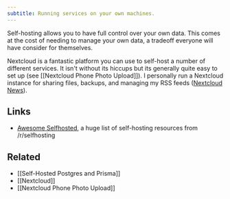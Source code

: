 ```yaml
---
subtitle: Running services on your own machines.
---
```

Self-hosting allows you to have full control over your own data.  This comes at the cost of needing to manage your own data, a tradeoff everyone will have consider for themselves.

Nextcloud is a fantastic platform you can use to self-host a number of different services.  It isn't without its hiccups but its generally quite easy to set up (see [[Nextcloud Phone Photo Upload]]).  I personally run a Nextcloud instance for sharing files, backups, and managing my RSS feeds ([Nextcloud News](https://github.com/nextcloud/news)).

## Links

- [Awesome Selfhosted](https://github.com/awesome-selfhosted/awesome-selfhosted), a huge list of self-hosting resources from /r/selfhosting

## Related

- [[Self-Hosted Postgres and Prisma]]
- [[Nextcloud]]
- [[Nextcloud Phone Photo Upload]]

